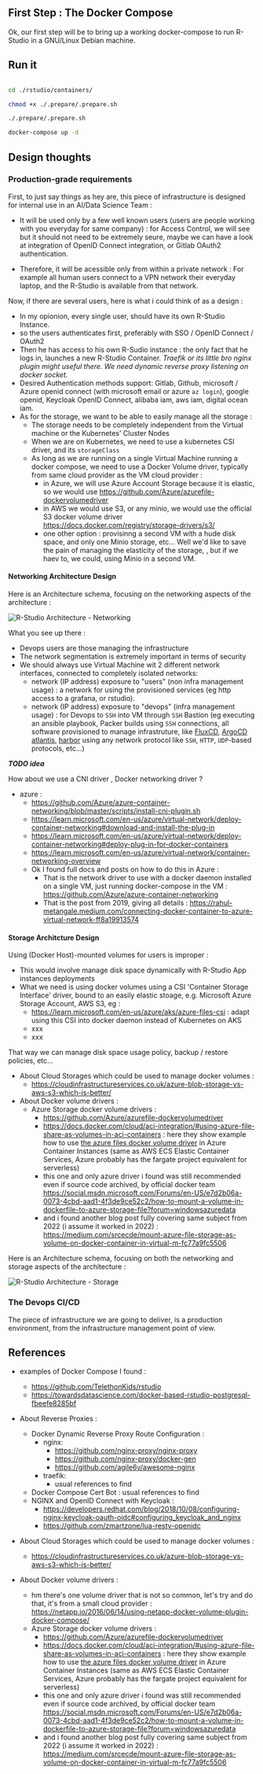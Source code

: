 ## First Step : The Docker Compose

Ok, our first step will be to bring up a working docker-compose to run R-Studio in a GNU/Linux Debian machine.


## Run it

```bash

cd ./rstudio/containers/

chmod +x ./.prepare/.prepare.sh

./.prepare/.prepare.sh

docker-compose up -d

```

## Design thoughts

### Production-grade requirements

First, to just say things as hey are, this piece of infrastructure is designed for internal use in an AI/Data Science Team : 
* It will be used only by a few well known users (users are people working with you everyday for same company) : for Access Control, we will see but it should not need to be extremely seure, maybe we can have a look at integration of OpenID Connect integration, or Gitlab OAuth2 authentication. 

* Therefore, it will be acessible only from within a private network : For example all human users connect to a VPN network their everyday laptop, and the R-Studio is available from that network.
 
Now, if there are several users, here is what i could think of as a design : 

* In my opionion, every single user, should have its own R-Studio Instance.
* so the users authenticates first, preferably with SSO / OpenID Connect / OAuth2
* Then he has access to his own R-Sudio instance : the only fact that he logs in, launches a new R-Studio Container. _Traefik or its little bro nginx plugin might useful there. We need dynamic reverse proxy listening on docker socket._
* Desired Authentication methods support: Gitlab, Github, microsoft / Azure openid connect (with microsoft email or azure `az login`), google openid, Keycloak OpenID Connect, alibaba iam, aws iam, digital ocean iam.
* As for the storage, we want to be able to easily manage all the storage : 
  * The storage needs to be completely independent from the Virtual machine or the Kubernetes' Cluster Nodes
  * When we are on Kubernetes, we need to use a kubernetes CSI driver, and its `storageClass`
  * As long as we are running on a single Virtual Machine running a docker compose, we need to use a Docker Volume driver, typically from same cloud provider as the VM cloud provider : 
    * in Azure, we will use Azure Account Storage because it is elastic, so we would use https://github.com/Azure/azurefile-dockervolumedriver
    * in AWS we would use S3, or any minio, we would use the official S3 docker volume driver https://docs.docker.com/registry/storage-drivers/s3/
    * one other option : provisinng a second VM with a hude disk space, and only one Minio storage, etc... Well we'd like to save the pain of managing the elasticity of the storage, , but if we haev to, we could, using Minio in a second VM.



#### Networking Architecture Design


Here is an Architecture schema, focusing on the networking aspects of the architecture : 


![R-Studio Architecture - Networking](/.story/step1/img/rstudio-compose.drawio.png)



What you see up there : 
* Devops users are those managing the infrastructure
* The network segmentation is extremely important in terms of security
* We should always use Virtual Machine wit 2 different network interfaces, connected to completely isolated networks: 
  * network (IP address) exposure to "users" (non infra management usage) : a network for using the provisioned services (eg http access to a grafana, or rstudio).
  * network (IP address) exposure to "devops" (infra management usage) : for Devops to `SSH` into VM through `SSH` Bastion (eg executing an ansible playbook, Packer builds using `SSH` connections, all software provisioned to manage infrastruture, like [FluxCD](https://fluxcd.io), [ArgoCD](https://argo-cd.readthedocs.io/en/stable/) [atlantis](https://runatlantis.io), [harbor](https://goharbor.io) using any network protocol like `SSH`, `HTTP`, `UDP`-based protocols, etc...)

_**TODO idea**_

How about we use a CNI driver , Docker networking driver ?

* azure : 
  * https://github.com/Azure/azure-container-networking/blob/master/scripts/install-cni-plugin.sh
  * https://learn.microsoft.com/en-us/azure/virtual-network/deploy-container-networking#download-and-install-the-plug-in
  * https://learn.microsoft.com/en-us/azure/virtual-network/deploy-container-networking#deploy-plug-in-for-docker-containers
  * https://learn.microsoft.com/en-us/azure/virtual-network/container-networking-overview
  * Ok I found full docs and posts on how to do this in Azure : 
    * That is the network driver to use with a docker daemon installed on a single VM, just running docker-compose in the VM : https://github.com/Azure/azure-container-networking
    * That is the post from 2019, giving all details : https://rahul-metangale.medium.com/connecting-docker-container-to-azure-virtual-network-ff8a19913574

<!-- -->

#### Storage Architcture Design

Using (Docker Host)-mounted volumes for users is improper :
* This would involve manage disk space dynamically with R-Studio App instances deployments
* What we need is using docker volumes using a CSI 'Container Storage Interface'  driver, bound to an easily elastic stoage, e.g. Microsoft Azure Storage Account, AWS S3, eg :
  * https://learn.microsoft.com/en-us/azure/aks/azure-files-csi : adapt using this CSI into docker daemon instead of Kubernetes on AKS
  * xxx
  * xxx

That way we can manage disk space usage policy, backup / restore policies, etc... 


* About Cloud Storages which could be used to manage docker volumes : 
  * https://cloudinfrastructureservices.co.uk/azure-blob-storage-vs-aws-s3-which-is-better/
* About Docker volume drivers : 
  * Azure Storage docker volume drivers : 
    * https://github.com/Azure/azurefile-dockervolumedriver
    * https://docs.docker.com/cloud/aci-integration/#using-azure-file-share-as-volumes-in-aci-containers : here they show example how to use [the azure files docker volume driver](https://github.com/Azure/azurefile-dockervolumedriver) in Azure Container Instances (same as AWS ECS Elastic Container Services, Azure probably has the fargate project equivalent for serverless)
    * this one and only azure driver i found was still recommended even if source code archived, by official docker team https://social.msdn.microsoft.com/Forums/en-US/e7d2b06a-0073-4cbd-aad1-4f3de9ce52c2/how-to-mount-a-volume-in-dockerfile-to-azure-storage-file?forum=windowsazuredata
    * and i found another blog post fully covering same subject from 2022 (i assume it worked in 2022) : https://medium.com/srcecde/mount-azure-file-storage-as-volume-on-docker-container-in-virtual-m-fc77a9fc5506



Here is an Architecture schema, focusing on both the networking and storage aspects of the architecture : 


![R-Studio Architecture - Storage](/.story/step1/img/rstudio-infra-storage.drawio.png)


### The Devops CI/CD

The piece of infrastructure we are going to deliver, is a production environment, from the infrastructure management point of view. 


## References

* examples of Docker Compose I found : 
  * https://github.com/TelethonKids/rstudio
  * https://towardsdatascience.com/docker-based-rstudio-postgresql-fbeefe8285bf

* About Reverse Proxies : 
  * Docker Dynamic Reverse Proxy Route Configuration : 
    * nginx: 
      * https://github.com/nginx-proxy/nginx-proxy
      * https://github.com/nginx-proxy/docker-gen
      * https://github.com/agile6v/awesome-nginx
    * traefik: 
      * usual references to find
  * Docker Compose Cert Bot : usual references to find
  * NGINX and OpenID Connect with Keycloak : 
    * https://developers.redhat.com/blog/2018/10/08/configuring-nginx-keycloak-oauth-oidc#configuring_keycloak_and_nginx
    * https://github.com/zmartzone/lua-resty-openidc

* About Cloud Storages which could be used to manage docker volumes : 
  * https://cloudinfrastructureservices.co.uk/azure-blob-storage-vs-aws-s3-which-is-better/
* About Docker volume drivers :
  * hm there's one volume driver that is not so common, let's try and do that, it's from a small cloud provider : https://netapp.io/2016/06/14/using-netapp-docker-volume-plugin-docker-compose/ 
  * Azure Storage docker volume drivers : 
    * https://github.com/Azure/azurefile-dockervolumedriver
    * https://docs.docker.com/cloud/aci-integration/#using-azure-file-share-as-volumes-in-aci-containers : here they show example how to use [the azure files docker volume driver](https://github.com/Azure/azurefile-dockervolumedriver) in Azure Container Instances (same as AWS ECS Elastic Container Services, Azure probably has the fargate project equivalent for serverless)
    * this one and only azure driver i found was still recommended even if source code archived, by official docker team https://social.msdn.microsoft.com/Forums/en-US/e7d2b06a-0073-4cbd-aad1-4f3de9ce52c2/how-to-mount-a-volume-in-dockerfile-to-azure-storage-file?forum=windowsazuredata
    * and i found another blog post fully covering same subject from 2022 (i assume it worked in 2022) : https://medium.com/srcecde/mount-azure-file-storage-as-volume-on-docker-container-in-virtual-m-fc77a9fc5506